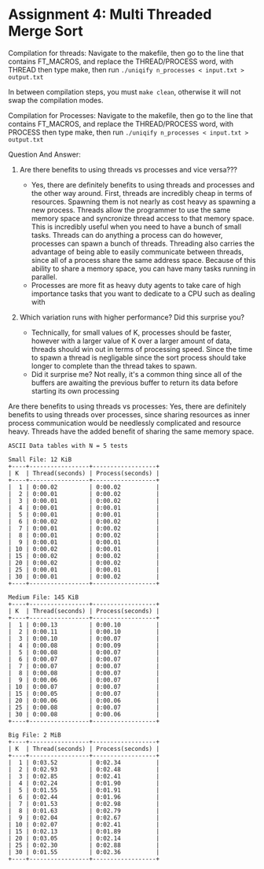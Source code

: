 # Assignment 4: Multi Threaded Merge Sort

Compilation for threads:
Navigate to the makefile, then go to the line that contains FT_MACROS, and replace the THREAD/PROCESS word, with THREAD
then type make, then run `./uniqify n_processes < input.txt > output.txt`

In between compilation steps, you must `make clean`, otherwise it will not swap the compilation modes.

Compilation for Processes:
Navigate to the makefile, then go to the line that contains FT_MACROS, and replace the THREAD/PROCESS word, with PROCESS
then type make, then run `./uniqify n_processes < input.txt > output.txt`

Question And Answer:

1. Are there benefits to using threads vs processes and vice versa???
    - Yes, there are definitely benefits to using threads and processes and the other way around. First, threads are
    incredibly cheap in terms of resources. Spawning them is not nearly as cost heavy as spawning a new process.
    Threads allow the programmer to use the same memory space and syncronize thread access to that memory space. 
    This is incredibly useful when you need to have a bunch of small tasks. Threads can do anything a process can do
    however, processes can spawn a bunch of threads. Threading also carries the advantage of being able to easily communicate
    between threads, since all of a process share the same address space. Because of this ability to share a memory space,
    you can have many tasks running in parallel.
    - Processes are more fit as heavy duty agents to take care of high importance tasks that you want to dedicate to 
    a CPU such as dealing with 

2. Which variation runs with higher performance? Did this surprise you?
    - Technically, for small values of K, processes should be faster, however with a larger value of K over a larger
     amount of data, threads should win out in terms of processing speed. Since the time to spawn a thread is 
     negligable since the sort process should take longer to complete than the thread takes to spawn.
    - Did it surprise me? Not really, it's a common thing since all of the buffers are awaiting the previous buffer to 
    return its data before starting its own processing 

Are there benefits to using threads vs processes:
Yes, there are definitely benefits to using threads over processes, since sharing resources as inner process 
communication would be needlessly complicated and resource heavy. Threads have the added benefit of sharing
the same memory space. 

    ASCII Data tables with N = 5 tests

    Small File: 12 KiB
    +----+-----------------+------------------+
    | K  | Thread(seconds) | Process(seconds) |
    +----+-----------------+------------------+
    |  1 | 0:00.02         | 0:00.02          |
    |  2 | 0:00.01         | 0:00.02          |
    |  3 | 0:00.01         | 0:00.02          |
    |  4 | 0:00.01         | 0:00.01          |
    |  5 | 0:00.01         | 0:00.01          |
    |  6 | 0:00.02         | 0:00.02          |
    |  7 | 0:00.01         | 0:00.02          |
    |  8 | 0:00.01         | 0:00.02          |
    |  9 | 0:00.01         | 0:00.01          |
    | 10 | 0:00.02         | 0:00.01          |
    | 15 | 0:00.02         | 0:00.02          |
    | 20 | 0:00.02         | 0:00.02          |
    | 25 | 0:00.01         | 0:00.01          |
    | 30 | 0:00.01         | 0:00.02          |
    +----+-----------------+------------------+

    Medium File: 145 KiB
    +----+-----------------+------------------+
    | K  | Thread(seconds) | Process(seconds) |
    +----+-----------------+------------------+
    |  1 | 0:00.13         | 0:00.10          |
    |  2 | 0:00.11         | 0:00.10          |
    |  3 | 0:00.10         | 0:00.07          |
    |  4 | 0:00.08         | 0:00.09          |
    |  5 | 0:00.08         | 0:00.07          |
    |  6 | 0:00.07         | 0:00.07          |
    |  7 | 0:00.07         | 0:00.07          |
    |  8 | 0:00.08         | 0:00.07          |
    |  9 | 0:00.06         | 0:00.07          |
    | 10 | 0:00.07         | 0:00.07          |
    | 15 | 0:00.05         | 0:00.07          |
    | 20 | 0:00.06         | 0:00.06          |
    | 25 | 0:00.08         | 0:00.07          |
    | 30 | 0:00.08         | 0:00.06          |
    +----+-----------------+------------------+

    Big File: 2 MiB
    +----+-----------------+------------------+
    | K  | Thread(seconds) | Process(seconds) |
    +----+-----------------+------------------+
    |  1 | 0:03.52         | 0:02.34          |
    |  2 | 0:02.93         | 0:02.48          |
    |  3 | 0:02.85         | 0:02.41          |
    |  4 | 0:02.24         | 0:01.90          |
    |  5 | 0:01.55         | 0:01.91          |
    |  6 | 0:02.44         | 0:01.96          |
    |  7 | 0:01.53         | 0:02.98          |
    |  8 | 0:01.63         | 0:02.79          |
    |  9 | 0:02.04         | 0:02.67          |
    | 10 | 0:02.07         | 0:02.41          |
    | 15 | 0:02.13         | 0:01.89          |
    | 20 | 0:03.05         | 0:02.14          |
    | 25 | 0:02.30         | 0:02.88          |
    | 30 | 0:01.55         | 0:02.36          |
    +----+-----------------+------------------+

